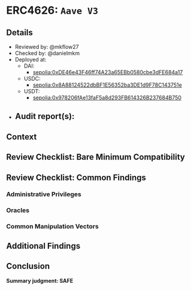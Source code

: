 # ERC4626: `Aave V3`

## Details
- Reviewed by: @mkflow27
- Checked by: @danielmkm
- Deployed at:
    - DAI:
        - [sepolia:0xDE46e43F46ff74A23a65EBb0580cbe3dFE684a17](https://sepolia.etherscan.io/address/0xDE46e43F46ff74A23a65EBb0580cbe3dFE684a17)
    - USDC: 
        - [sepolia:0x8A88124522dbBF1E56352ba3DE1d9F78C143751e](https://sepolia.etherscan.io/address/0x8A88124522dbBF1E56352ba3DE1d9F78C143751e)
    - USDT: 
        - [sepolia:0x978206fAe13faF5a8d293FB614326B237684B750](https://sepolia.etherscan.io/address/0x978206fAe13faF5a8d293FB614326B237684B750)
- Audit report(s):
    - 

## Context

## Review Checklist: Bare Minimum Compatibility

## Review Checklist: Common Findings

### Administrative Privileges

### Oracles

### Common Manipulation Vectors

## Additional Findings

## Conclusion
**Summary judgment: SAFE**